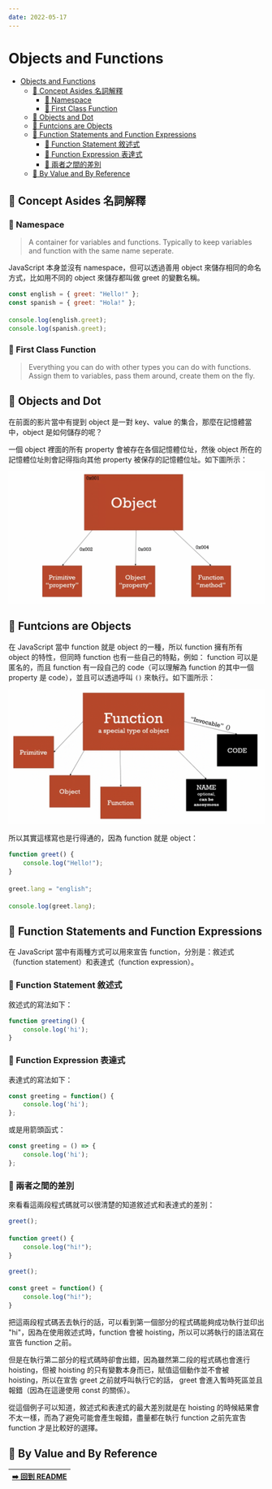 ```yaml
---
date: 2022-05-17
---
```


# Objects and Functions

- [Objects and Functions](#objects-and-functions)
  - [:whale: Concept Asides 名詞解釋](#whale-concept-asides-名詞解釋)
    - [:crab: Namespace](#crab-namespace)
    - [:crab: First Class Function](#crab-first-class-function)
  - [:whale: Objects and Dot](#whale-objects-and-dot)
  - [:whale: Funtcions are Objects](#whale-funtcions-are-objects)
  - [:whale: Function Statements and Function Expressions](#whale-function-statements-and-function-expressions)
    - [:crab: Function Statement 敘述式](#crab-function-statement-敘述式)
    - [:crab: Function Expression 表達式](#crab-function-expression-表達式)
    - [:crab: 兩者之間的差別](#crab-兩者之間的差別)
  - [:whale: By Value and By Reference](#whale-by-value-and-by-reference)

## :whale: Concept Asides 名詞解釋

### :crab: Namespace

> A container for variables and functions.
> Typically to keep variables and function with the same name seperate.

JavaScript 本身並沒有 namespace，但可以透過善用 object 來儲存相同的命名方式，比如用不同的 object 來儲存都叫做 greet 的變數名稱。

```javascript
const english = { greet: "Hello!" };
const spanish = { greet: "Hola!" };

console.log(english.greet);
console.log(spanish.greet);
```

### :crab: First Class Function
> Everything you can do with other types you can do with functions.
> Assign them to variables, pass them around, create them on the fly.

## :whale: Objects and Dot

在前面的影片當中有提到 object 是一對 key、value 的集合，那麼在記憶體當中，object 是如何儲存的呢？

一個 object 裡面的所有 property 會被存在各個記憶體位址，然後 object 所在的記憶體位址則會記得指向其他 property 被保存的記憶體位址。如下圖所示：

![](./images/object.png)

## :whale: Funtcions are Objects

在 JavaScript 當中 function 就是 object 的一種，所以 function 擁有所有 object 的特性，但同時 function 也有一些自己的特點，例如： function 可以是匿名的，而且 function 有一段自己的 code（可以理解為 function 的其中一個 property 是 code），並且可以透過呼叫 `()` 來執行。如下圖所示：

![](./images/function.png)

所以其實這樣寫也是行得通的，因為 function 就是 object：
```javascript
function greet() {
    console.log("Hello!");
}

greet.lang = "english";

console.log(greet.lang);
```

## :whale: Function Statements and Function Expressions

在 JavaScript 當中有兩種方式可以用來宣告 function，分別是：敘述式（function statement）和表達式（function expression）。

### :crab: Function Statement 敘述式

敘述式的寫法如下：
```javascript
function greeting() {
    console.log('hi');
}
```

### :crab: Function Expression 表達式

表達式的寫法如下：
```javascript
const greeting = function() {
    console.log('hi');
};
```

或是用箭頭函式：
```javascript
const greeting = () => {
    console.log('hi');
};
```

### :crab: 兩者之間的差別

來看看這兩段程式碼就可以很清楚的知道敘述式和表達式的差別：
```javascript
greet();

function greet() {
    console.log("hi!");
}
```

```javascript
greet();

const greet = function() {
    console.log("hi!");
}
```

把這兩段程式碼丟去執行的話，可以看到第一個部分的程式碼能夠成功執行並印出 "hi"，因為在使用敘述式時，function 會被 hoisting，所以可以將執行的語法寫在宣告 function 之前。

但是在執行第二部分的程式碼時卻會出錯，因為雖然第二段的程式碼也會進行 hoisting，但被 hoisting 的只有變數本身而已，賦值這個動作並不會被 hoisting，所以在宣吿 greet 之前就呼叫執行它的話， greet 會進入暫時死區並且報錯（因為在這邊使用 const 的關係）。

從這個例子可以知道，敘述式和表達式的最大差別就是在 hoisting 的時候結果會不太一樣，而為了避免可能會產生報錯，盡量都在執行 function 之前先宣吿 function 才是比較好的選擇。

## :whale: By Value and By Reference


|[ ➡️ 回到 README](../README.md)|
|---|